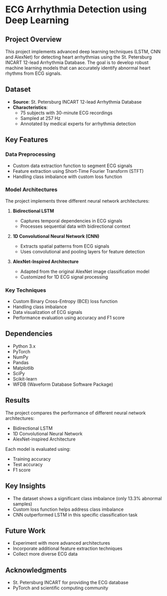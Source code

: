 # ECG Arrhythmia Detection using Deep Learning

## Project Overview

This project implements advanced deep learning techniques (LSTM, CNN and AlexNet) for detecting heart arrhythmias using the St. Petersburg INCART 12-lead Arrhythmia Database. The goal is to develop robust machine learning models that can accurately identify abnormal heart rhythms from ECG signals.

## Dataset

- **Source**: St. Petersburg INCART 12-lead Arrhythmia Database
- **Characteristics**:
  - 75 subjects with 30-minute ECG recordings
  - Sampled at 257 Hz
  - Annotated by medical experts for arrhythmia detection

## Key Features

### Data Preprocessing

- Custom data extraction function to segment ECG signals
- Feature extraction using Short-Time Fourier Transform (STFT)
- Handling class imbalance with custom loss function

### Model Architectures

The project implements three different neural network architectures:

1. **Bidirectional LSTM**

   - Captures temporal dependencies in ECG signals
   - Processes sequential data with bidirectional context

2. **1D Convolutional Neural Network (CNN)**

   - Extracts spatial patterns from ECG signals
   - Uses convolutional and pooling layers for feature detection

3. **AlexNet-Inspired Architecture**
   - Adapted from the original AlexNet image classification model
   - Customized for 1D ECG signal processing

### Key Techniques

- Custom Binary Cross-Entropy (BCE) loss function
- Handling class imbalance
- Data visualization of ECG signals
- Performance evaluation using accuracy and F1 score

## Dependencies

- Python 3.x
- PyTorch
- NumPy
- Pandas
- Matplotlib
- SciPy
- Scikit-learn
- WFDB (Waveform Database Software Package)

## Results

The project compares the performance of different neural network architectures:

- Bidirectional LSTM
- 1D Convolutional Neural Network
- AlexNet-inspired Architecture

Each model is evaluated using:

- Training accuracy
- Test accuracy
- F1 score

## Key Insights

- The dataset shows a significant class imbalance (only 13.3% abnormal samples)
- Custom loss function helps address class imbalance
- CNN outperformed LSTM in this specific classification task

## Future Work

- Experiment with more advanced architectures
- Incorporate additional feature extraction techniques
- Collect more diverse ECG data

## Acknowledgments

- St. Petersburg INCART for providing the ECG database
- PyTorch and scientific computing community
